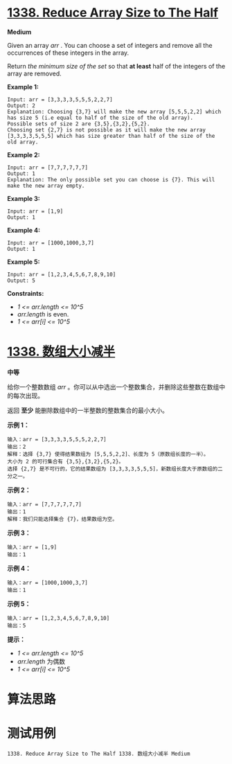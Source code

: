 # [1338. Reduce Array Size to The Half][enTitle]

**Medium**

Given an array  *arr* . You can choose a set of integers and remove all the occurrences of these integers in the array.

Return  *the minimum size of the set*  so that **at least**  half of the integers of the array are removed.



**Example 1:** 

```
Input: arr = [3,3,3,3,5,5,5,2,2,7]
Output: 2
Explanation: Choosing {3,7} will make the new array [5,5,5,2,2] which has size 5 (i.e equal to half of the size of the old array).
Possible sets of size 2 are {3,5},{3,2},{5,2}.
Choosing set {2,7} is not possible as it will make the new array [3,3,3,3,5,5,5] which has size greater than half of the size of the old array.

```

**Example 2:** 

```
Input: arr = [7,7,7,7,7,7]
Output: 1
Explanation: The only possible set you can choose is {7}. This will make the new array empty.

```

**Example 3:** 

```
Input: arr = [1,9]
Output: 1

```

**Example 4:** 

```
Input: arr = [1000,1000,3,7]
Output: 1

```

**Example 5:** 

```
Input: arr = [1,2,3,4,5,6,7,8,9,10]
Output: 5

```



**Constraints:** 

-  *1 <= arr.length <= 10^5*  
-  *arr.length*  is even. 
-  *1 <= arr[i] <= 10^5* 


# [1338. 数组大小减半][cnTitle]

**中等**

给你一个整数数组  *arr* 。你可以从中选出一个整数集合，并删除这些整数在数组中的每次出现。

返回 **至少**  能删除数组中的一半整数的整数集合的最小大小。



**示例 1：** 

```
输入：arr = [3,3,3,3,5,5,5,2,2,7]
输出：2
解释：选择 {3,7} 使得结果数组为 [5,5,5,2,2]、长度为 5（原数组长度的一半）。
大小为 2 的可行集合有 {3,5},{3,2},{5,2}。
选择 {2,7} 是不可行的，它的结果数组为 [3,3,3,3,5,5,5]，新数组长度大于原数组的二分之一。

```

**示例 2：** 

```
输入：arr = [7,7,7,7,7,7]
输出：1
解释：我们只能选择集合 {7}，结果数组为空。

```

**示例 3：** 

```
输入：arr = [1,9]
输出：1

```

**示例 4：** 

```
输入：arr = [1000,1000,3,7]
输出：1

```

**示例 5：** 

```
输入：arr = [1,2,3,4,5,6,7,8,9,10]
输出：5

```



**提示：** 

-  *1 <= arr.length <= 10^5*  
-  *arr.length*  为偶数 
-  *1 <= arr[i] <= 10^5* 




# 算法思路

# 测试用例
```
1338. Reduce Array Size to The Half 1338. 数组大小减半 Medium
```

[enTitle]: https://leetcode.com/problems/reduce-array-size-to-the-half/
[cnTitle]: https://leetcode-cn.com/problems/reduce-array-size-to-the-half/
